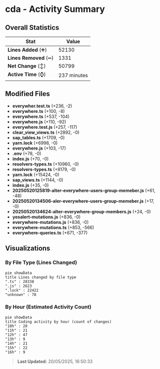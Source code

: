 # cda - Activity Summary 

## Overall Statistics

| Stat                   | Value                                                             |
| ---------------------- | ----------------------------------------------------------------- |
| **Lines Added** (➕)   | 52130                                          |
| **Lines Removed** (➖) | 1331                                        |
| **Net Change** (↕)    | 50799                |
| **Active Time** (⌚)   | 237 minutes |


## Modified Files
- **everywher.test.ts** (+236, -2)
- **everywhere.ts** (+100, -8)
- **everywhere.ts** (+537, -104)
- **everywhere.js** (+110, -92)
- **everywhere.test.js** (+257, -117)
- **clear_view_views.ts** (+2892, -0)
- **sap_tables.ts** (+1709, -0)
- **yarn.lock** (+6998, -0)
- **everywhere.js** (+103, -17)
- **.env** (+78, -0)
- **index.js** (+70, -0)
- **resolvers-types.ts** (+10960, -0)
- **resolvers-types.ts** (+8179, -0)
- **yarn.lock** (+15424, -0)
- **sap_views.ts** (+1144, -0)
- **index.js** (+35, -0)
- **20250520125819-alter-everywhere-users-group-memeber.js** (+61, -48)
- **20250520134506-aler-everywhere-users-group-memeber.js** (+17, -0)
- **20250520134624-alter-everywhere-group-members.js** (+24, -0)
- **yesalert-mutations.js** (+836, -0)
- **everywhere-mutations.js** (+836, -0)
- **everywhere-mutations.ts** (+853, -566)
- **everywhere-queries.ts** (+671, -377)

## Visualizations

### By File Type (Lines Changed)

```mermaid
pie showData
title Lines changed by file type
".ts" : 28338
".js" : 2623
".lock" : 22422
"unknown" : 78
```

### By Hour (Estimated Activity Count)

```mermaid
pie showData
title Coding activity by hour (count of changes)
"10h" : 20
"11h" : 21
"12h" : 47
"13h" : 9
"14h" : 21
"15h" : 22
"16h" : 9
```


> **Last Updated:** 20/05/2025, 16:50:33
